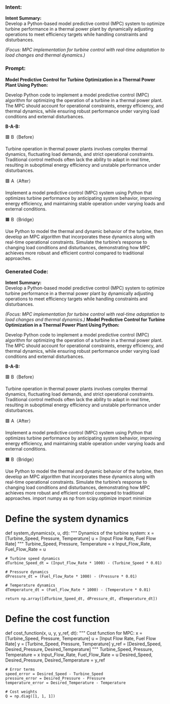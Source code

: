 ### Intent:
**Intent Summary:**  
Develop a Python-based model predictive control (MPC) system to optimize turbine performance in a thermal power plant by dynamically adjusting operations to meet efficiency targets while handling constraints and disturbances.  

*(Focus: MPC implementation for turbine control with real-time adaptation to load changes and thermal dynamics.)*

### Prompt:
**Model Predictive Control for Turbine Optimization in a Thermal Power Plant Using Python:**

Develop Python code to implement a model predictive control (MPC) algorithm for optimizing the operation of a turbine in a thermal power plant. The MPC should account for operational constraints, energy efficiency, and thermal dynamics, while ensuring robust performance under varying load conditions and external disturbances.

**B-A-B:**

🟥 B（Before）

Turbine operation in thermal power plants involves complex thermal dynamics, fluctuating load demands, and strict operational constraints. Traditional control methods often lack the ability to adapt in real time, resulting in suboptimal energy efficiency and unstable performance under disturbances.

🟩 A（After）

Implement a model predictive control (MPC) system using Python that optimizes turbine performance by anticipating system behavior, improving energy efficiency, and maintaining stable operation under varying loads and external conditions.

🟧 B（Bridge）

Use Python to model the thermal and dynamic behavior of the turbine, then develop an MPC algorithm that incorporates these dynamics along with real-time operational constraints. Simulate the turbine’s response to changing load conditions and disturbances, demonstrating how MPC achieves more robust and efficient control compared to traditional approaches.

### Generated Code:
**Intent Summary:**  
Develop a Python-based model predictive control (MPC) system to optimize turbine performance in a thermal power plant by dynamically adjusting operations to meet efficiency targets while handling constraints and disturbances.  

*(Focus: MPC implementation for turbine control with real-time adaptation to load changes and thermal dynamics.)*
**Model Predictive Control for Turbine Optimization in a Thermal Power Plant Using Python:**

Develop Python code to implement a model predictive control (MPC) algorithm for optimizing the operation of a turbine in a thermal power plant. The MPC should account for operational constraints, energy efficiency, and thermal dynamics, while ensuring robust performance under varying load conditions and external disturbances.

**B-A-B:**

🟥 B（Before）

Turbine operation in thermal power plants involves complex thermal dynamics, fluctuating load demands, and strict operational constraints. Traditional control methods often lack the ability to adapt in real time, resulting in suboptimal energy efficiency and unstable performance under disturbances.

🟩 A（After）

Implement a model predictive control (MPC) system using Python that optimizes turbine performance by anticipating system behavior, improving energy efficiency, and maintaining stable operation under varying loads and external conditions.

🟧 B（Bridge）

Use Python to model the thermal and dynamic behavior of the turbine, then develop an MPC algorithm that incorporates these dynamics along with real-time operational constraints. Simulate the turbine’s response to changing load conditions and disturbances, demonstrating how MPC achieves more robust and efficient control compared to traditional approaches.
import numpy as np
from scipy.optimize import minimize

# Define the system dynamics
def system_dynamics(x, u, dt):
    """
    Dynamics of the turbine system:
    x = [Turbine_Speed, Pressure, Temperature]
    u = [Input Flow Rate, Fuel Flow Rate]
    """
    Turbine_Speed, Pressure, Temperature = x
    Input_Flow_Rate, Fuel_Flow_Rate = u

    # Turbine speed dynamics
    dTurbine_Speed_dt = (Input_Flow_Rate * 1000) - (Turbine_Speed * 0.01)

    # Pressure dynamics
    dPressure_dt = (Fuel_Flow_Rate * 1000) - (Pressure * 0.01)

    # Temperature dynamics
    dTemperature_dt = (Fuel_Flow_Rate * 1000) - (Temperature * 0.01)

    return np.array([dTurbine_Speed_dt, dPressure_dt, dTemperature_dt])

# Define the cost function
def cost_function(x, u, y, y_ref, dt):
    """
    Cost function for MPC:
    x = [Turbine_Speed, Pressure, Temperature]
    u = [Input Flow Rate, Fuel Flow Rate]
    y = [Turbine_Speed, Pressure, Temperature]
    y_ref = [Desired_Speed, Desired_Pressure, Desired_Temperature]
    """
    Turbine_Speed, Pressure, Temperature = x
    Input_Flow_Rate, Fuel_Flow_Rate = u
    Desired_Speed, Desired_Pressure, Desired_Temperature = y_ref

    # Error terms
    speed_error = Desired_Speed - Turbine_Speed
    pressure_error = Desired_Pressure - Pressure
    temperature_error = Desired_Temperature - Temperature

    # Cost weights
    Q = np.diag([1, 1, 1])
